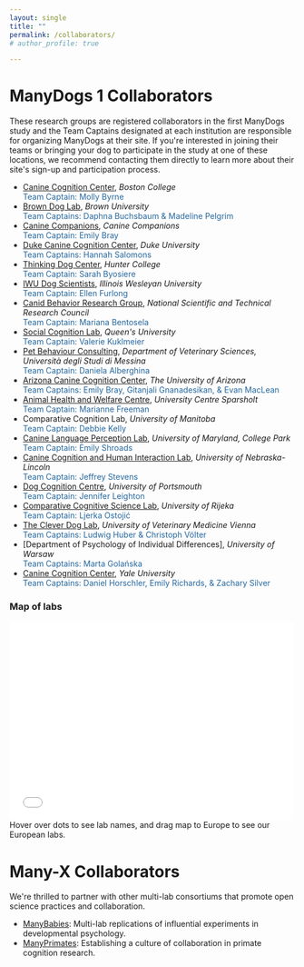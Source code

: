 ```yaml
---
layout: single
title: ""
permalink: /collaborators/
# author_profile: true

---
```


# ManyDogs 1 Collaborators <br>
These research groups are registered collaborators in the first ManyDogs study and the Team Captains designated at each institution are responsible for organizing ManyDogs at their site. If you're interested in joining their teams or bringing your dog to participate in the study at one of these locations, we recommend contacting them directly to learn more about their site's sign-up and participation process.

* [Canine Cognition Center](https://sites.bc.edu/doglab/), _Boston College_ <br>
	<span style="color:#25679E;">Team Captain: Molly Byrne</span>
* [Brown Dog Lab](https://sites.brown.edu/browndoglab/), _Brown University_ <br>
	<span style="color:#25679E;">Team Captains: Daphna Buchsbaum & Madeline Pelgrim</span>
* [Canine Companions](https://canine.org/), _Canine Companions_ <br>
<span style="color:#25679E;">Team Captain: Emily Bray</span>
* [Duke Canine Cognition Center](https://evolutionaryanthropology.duke.edu/research/dogs), _Duke University_ <br>
	<span style="color:#25679E;">Team Captains: Hannah Salomons</span>
* [Thinking Dog Center](https://sites.google.com/view/huntertdc/home), _Hunter College_ <br>
	<span style="color:#25679E;">Team Captain: Sarah Byosiere</span>
* [IWU Dog Scientists](https://www.iwudogscientists.com/), _Illinois Wesleyan University_ <br>
	<span style="color:#25679E;">Team Captain: Ellen Furlong</span>
* [Canid Behavior Research Group](https://www.canids.com.ar/), _National Scientific and Technical Research Council_ <br>
	<span style="color:#25679E;">Team Captain: Mariana Bentosela</span>
* [Social Cognition Lab](https://www.socialcognitionlab.com/), _Queen's University_<br>
	<span style="color:#25679E;">Team Captain: Valerie Kuklmeier</span>
* [Pet Behaviour Consulting](https://www.unime.it/it/dipartimenti/vet), _Department of Veterinary Sciences, Università degli Studi di Messina_<br> 
	<span style="color:#25679E;">Team Captain: Daniela Alberghina</span>
* [Arizona Canine Cognition Center](https://dogs.arizona.edu/), _The University of Arizona_ <br>
	<span style="color:#25679E;">Team Captains: Emily Bray, Gitanjali Gnanadesikan, & Evan MacLean</span>
* [Animal Health and Welfare Centre](https://www.sparsholt.ac.uk/ucs-animal-zoo-management-facilities/), _University Centre Sparsholt_ <br>
	<span style="color:#25679E;">Team Captain: Marianne Freeman</span>
* Comparative Cognition Lab, _University of Manitoba_<br>
	<span style="color:#25679E;">Team Captain: Debbie Kelly</span>
* [Canine Language Perception Lab](http://dogs.umd.edu), _University of Maryland, College Park_ <br>
	<span style="color:#25679E;">Team Captain: Emily Shroads</span>
* [Canine Cognition and Human Interaction Lab](https://dogcog.unl.edu), _University of Nebraska-Lincoln_ <br>
	<span style="color:#25679E;">Team Captain: Jeffrey Stevens</span>
* [Dog Cognition Centre](https://www.port.ac.uk/research/research-centres-and-groups/dog-cognition-centre), _University of Portsmouth_ <br>
	<span style="color:#25679E;">Team Captain: Jennifer Leighton</span>
* [Comparative Cognitive Science Lab](http://www.ccsl.uniri.hr/), _University of Rijeka_ <br>
	<span style="color:#25679E;">Team Captain: Ljerka Ostojić</span>
* [The Clever Dog Lab](https://www.vetmeduni.ac.at/cleverdoglab), _University of Veterinary Medicine Vienna_ <br>
	<span style="color:#25679E;">Team Captains: Ludwig Huber & Christoph Völter</span>
* [Department of Psychology of Individual Differences], _University of Warsaw_ <br>
	<span style="color:#25679E;">Team Captains: Marta Golańska</span>
* [Canine Cognition Center](https://doglab.yale.edu/), _Yale University_ <br>
	<span style="color:#25679E;">Team Captains: Daniel Horschler, Emily Richards, & Zachary Silver</span>

### Map of labs
<iframe height="350" width="500" src="../assets/html/na_labs.html" title="Interactive map of labs in North America and Europe" style="border:none;" ></iframe>
Hover over dots to see lab names, and drag map to Europe to see our European labs.


# Many-X Collaborators
We're thrilled to partner with other multi-lab consortiums that promote open science practices and collaboration.
* [ManyBabies](https://manybabies.github.io/): Multi-lab replications of influential experiments in developmental psychology.
* [ManyPrimates](https://manyprimates.github.io): Establishing a culture of collaboration in primate cognition research.
